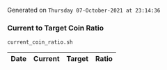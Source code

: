 Generated on `Thursday 07-October-2021 at 23:14:36`

### Current to Target Coin Ratio
`current_coin_ratio.sh`

Date|Current|Target|Ratio
---|---|---|---
